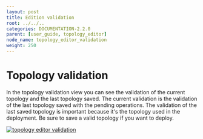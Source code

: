 ```yaml
---
layout: post
title: Edition validation
root: ../../..
categories: DOCUMENTATION-2.2.0
parent: [user_guide, topology_editor]
node_name: topology_editor_validation
weight: 250
---
```


# Topology validation

In the topology validation  view you can see the validation of the current topology and the last topology saved.
The current validation is the validation of the last topology saved with the pending operations.
The validation of the last saved topology is important because it's the topology used in the deployment.
Be sure to save a valid topology if you want to deploy.

[![topology editor validation](../../images/2.2.0/user_guide/topology_editor/topology_editor_validation.png)](../../images/2.2.0/user_guide/topology_editor/topology_editor_validation.png)

